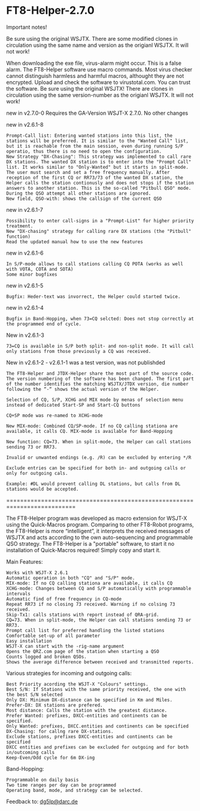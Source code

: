 # FT8-Helper-2.7.0
Important notes!

Be sure using the original WSJTX. There are some modified clones in circulation using the same name and version as the origianl WSJTX. It will not work!

When downloading the exe file, virus-alarm might occur. This is a false alarm. The FT8-Helper software use macro commands. Most virus checker cannot distinguish harmless and harmful macros, althought they are not encrypted. Upload and check the software to virustotal.com. You can trust the software. Be sure using the original WSJTX! There are clones in circulation using the same version-number as the origianl WSJTX. It will not work!

new in v2.7.0-0
    Requires the GA-Version WSJT-X 2.7.0.  No other changes

new in v2.6.1-8

    Prompt-Call list: Entering wanted stations into this list, the stations will be preferred. It is similar to the "Wanted Call" list, but it is reachable from the main session, even during running S/P operatio, thus there is no need to open the configuration.
    New Strategy "DX-Chasing": This strategy was implemented to call rare DX stations. The wanted DX station is to enter into the "Prompt Call" list. It works similar to "Only-Wanted" but it starts in split-mode. The user must search and set a free frequency manually. After reception of the first CQ or RR73/73 of the wanted DX station, the Helper calls the station contionusly and does not stops if the station answers to another station. This is the so-called "Pitbull QSO" mode. During the QSO attempt all other stations are ignored.
    New field, QSO-with: shows the callsign of the current QSO

new in v2.6.1-7

    Possibility to enter call-signs in a "Prompt-List" for higher priority treatment.
    New "DX-chasing" strategy for calling rare DX stations (the "Pitbull" function)
    Read the updated manual how to use the new features

new in v2.6.1-6

    In S/P-mode allows to call stations calling CQ POTA (works as well with VOTA, COTA and SOTA)
    Some minor bugfixes

new in v2.6.1-5

    Bugfix: Heder-text was invorrect, the Helper could started twice.

new in v2.6.1-4

    Bugfix in Band-Hopping, when 73=CQ selcted: Does not stop correctly at the programmed end of cycle.

New in v2.6.1-3

    73=CQ is available in S/P both split- and non-split mode. It will call only stations from those previously a CQ was received.

New in v2.6.1-2 - v2.6.1-1 was a test version, was not publishded

    The FT8-Helper and JTDX-Helper share the most part of the source code. The version numbering of the software has been changed. The first part of the number identifies the matching WSJTX/JTDX version, die number following the “-“ shows the actual version of the Helper.

    Selection of CQ, S/P, XCHG and MIX mode by menas of selection menu instead of dedicated Start-SP and Start-CQ buttons

    CQ+SP mode was re-named to XCHG-mode

    New MIX-mode: Combined CQ/SP-mode. If no CQ calling stationa are available, it calls CQ. MIX-mode is available for Band-Hopping

    New function: CQ=73. When in split-mode, the Helper can call stations sending 73 or RR73.

    Invalid or unwanted endings (e.g. /R) can be excluded by entering */R

    Exclude entries can be specified for both in- and outgoing calls or only for outgoing cals.

    Example: #DL would prevent calling DL stations, but calls from DL stations would be accepted.

==========================================================================

The FT8-Helper program was developed as macro extension for WSJT-X using the Quick-Macros program. Comparing to other FT8-Robot programs, the FT8-Helper is more “intelligent”, it interprets the received messages of WSJTX and acts according to the own auto-sequencing and programmable QSO strategy. The FT8-Helper is a "portable" software, to start it no installation of Quick-Macros required! Simply copy and start it.

Main Features:

    Works with WSJT-X 2.6.1
    Automatic operation in both "CQ" and "S/P" mode.
    MIX-mode: If no CQ calling stationa are available, it calls CQ
    XCHG-mode: Changes between CQ and S/P automatically with programmable intervals
    Automatic find of free frequency in CQ-mode
    Repeat RR73 if no closing 73 received. Warning if no colsing 73 received.
    Skip-Tx1: calls stations with report instead of QRA-grid.
    CQ=73. When in split-mode, the Helper can call stations sending 73 or RR73.
    Prompt call list for preferred handling the listed stations
    Comfortable set-up of all parameter
    Easy installation
    WSJT-X can start with the -rig-name argument
    Opens the QRZ.com page of the station when starting a QSO
    Counts logged and broken QSOs.
    Shows the average difference between received and transmitted reports.

Various strategies for incoming and outgoing calls:

    Best Priority acording the WSJT-X "Colours" settings.
    Best S/N: If Stations with the same priority received, the one with the best S/N selected
    Only DX: Minimum DX-distance can be specified in Km and Miles.
    Prefer-DX: DX stations are prefered.
    Most distance: Calls the station with the greatest distance.
    Prefer Wanted: prefixes, DXCC-entities and continents can be specified.
    Only Wanted: prefixes, DXCC.entities and continents can be specified
    DX-Chasing: for callng rare DX-stations.
    Exclude stations, prefixes DXCC-entities and continents can be specified
    DXCC entities and prefixes can be excluded for outgoing and for both in/outcoming calls
    Keep-Even/Odd cycle for 6m DX-ing

Band-Hopping:

    Programmable on daily basis
    Two time ranges per day can be programmed
    Operating band, mode, and strategy can be selected.

Feedback to: dg5lp@darc.de
